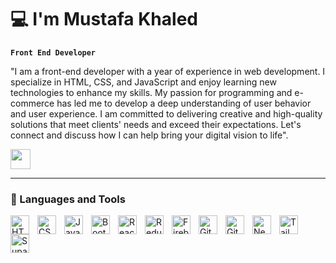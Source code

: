 # 💻 I'm Mustafa Khaled

**`Front End Developer`**

"I am a front-end developer with a year of experience in web development. I specialize in HTML, CSS, and JavaScript and enjoy learning new technologies to enhance my skills. My passion for programming and e-commerce has led me to develop a deep understanding of user behavior and user experience. I am committed to delivering creative and high-quality solutions that meet clients' needs and exceed their expectations. Let's connect and discuss how I can help bring your digital vision to life".


  <p align="left"> <a href="https://www.linkedin.com/in/the-mustafa-khaled/" target="_blank" rel="noreferrer"><img src="https://raw.githubusercontent.com/danielcranney/readme-generator/main/public/icons/socials/linkedin.svg" width="32" height="32" /></a> </p>
  


---

### 🧰 Languages and Tools
<img align="left" alt="HTML" width="30px" style="padding-right:10px;" src="https://cdn.jsdelivr.net/gh/devicons/devicon/icons/html5/html5-plain.svg" />
<img align="left" alt="CSS" width="30px" style="padding-right:10px;" src="https://cdn.jsdelivr.net/gh/devicons/devicon/icons/css3/css3-plain.svg" />
<img align="left" alt="JavaScript" width="30px" style="padding-right:10px;" src="https://cdn.jsdelivr.net/gh/devicons/devicon/icons/javascript/javascript-plain.svg" />
<img align="left" alt="Bootstrap" width="30px" style="padding-right:10px;" src="https://cdn.jsdelivr.net/gh/devicons/devicon/icons/bootstrap/bootstrap-plain.svg" />
<img align="left" alt="React" width="30px" style="padding-right:10px;" src="https://cdn.jsdelivr.net/gh/devicons/devicon/icons/react/react-original.svg" />
<img align="left" alt="Redux" width="30px" style="padding-right:10px;" src="https://cdn.jsdelivr.net/gh/devicons/devicon/icons/redux/redux-original.svg" />
<img align="left" alt="Firebase" width="30px" style="padding-right:10px;" src="https://cdn.jsdelivr.net/gh/devicons/devicon/icons/firebase/firebase-plain.svg" />
<img align="left" alt="Git" width="30px" style="padding-right:10px;" src="https://cdn.jsdelivr.net/gh/devicons/devicon/icons/git/git-original.svg" />
<img align="left" alt="GitHub" width="30px" style="padding-right:10px;" src="https://cdn.jsdelivr.net/gh/devicons/devicon/icons/github/github-original.svg" />
<img align="left" alt="Next.js" width="30px" style="padding-right:10px;" src="https://cdn.jsdelivr.net/gh/devicons/devicon/icons/nextjs/nextjs-original.svg" />
<img align="left" alt="Tailwind CSS" width="30px" style="padding-right:10px;" src="https://cdn.jsdelivr.net/gh/devicons/devicon/icons/tailwindcss/tailwindcss-original.svg" />
<img align="left" alt="Supabase" width="30px" style="padding-right:10px;" src="https://cdn.jsdelivr.net/gh/devicons/devicon/icons/supabase/supabase-original.svg" />


